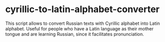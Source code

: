 # cyrillic-to-latin-alphabet-converter
This script allows to convert Russian texts with Cyrillic alphabet into Latin alphabet.  Useful for people who have a Latin language as their mother tongue and are learning Russian, since it facilitates pronunciation.
